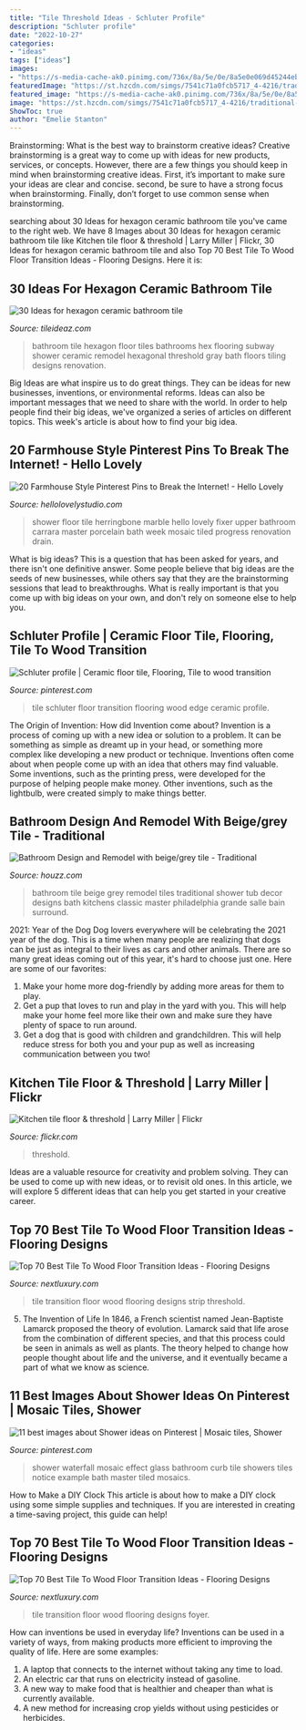 ```yaml
---
title: "Tile Threshold Ideas - Schluter Profile"
description: "Schluter profile"
date: "2022-10-27"
categories:
- "ideas"
tags: ["ideas"]
images:
- "https://s-media-cache-ak0.pinimg.com/736x/8a/5e/0e/8a5e0e069d45244eb792f8c0964e777c.jpg"
featuredImage: "https://st.hzcdn.com/simgs/7541c71a0fcb5717_4-4216/traditional-bathroom.jpg"
featured_image: "https://s-media-cache-ak0.pinimg.com/736x/8a/5e/0e/8a5e0e069d45244eb792f8c0964e777c.jpg"
image: "https://st.hzcdn.com/simgs/7541c71a0fcb5717_4-4216/traditional-bathroom.jpg"
ShowToc: true
author: "Emelie Stanton"
---
```



Brainstorming: What is the best way to brainstorm creative ideas?
Creative brainstorming is a great way to come up with ideas for new products, services, or concepts. However, there are a few things you should keep in mind when brainstorming creative ideas. First, it’s important to make sure your ideas are clear and concise. second, be sure to have a strong focus when brainstorming. Finally, don’t forget to use common sense when brainstorming.

	

		
searching about 30 Ideas for hexagon ceramic bathroom tile you've came to the right web. We have 8 Images about 30 Ideas for hexagon ceramic bathroom tile like Kitchen tile floor &amp; threshold | Larry Miller | Flickr, 30 Ideas for hexagon ceramic bathroom tile and also Top 70 Best Tile To Wood Floor Transition Ideas - Flooring Designs. Here it is:
		
    
## 30 Ideas For Hexagon Ceramic Bathroom Tile

<img loading=lazy src="http://www.tileideaz.com/wp-content/uploads/2015/11/b01ead2f530f3b3dcfdf36bc09c5cb40.jpg" onerror="this.onerror=null;this.src='https://tse3.mm.bing.net/th?id=OIP.ho_n79O0Chgo8b46DgPx8QHaLH&amp;pid=15.1';" alt="30 Ideas for hexagon ceramic bathroom tile">

_Source: tileideaz.com_

>bathroom tile hexagon floor tiles bathrooms hex flooring subway shower ceramic remodel hexagonal threshold gray bath floors tiling designs renovation. 

	

Big Ideas are what inspire us to do great things. They can be ideas for new businesses, inventions, or environmental reforms. Ideas can also be important messages that we need to share with the world. In order to help people find their big ideas, we've organized a series of articles on different topics. This week's article is about how to find your big idea.

    
## 20 Farmhouse Style Pinterest Pins To Break The Internet! - Hello Lovely

<img loading=lazy src="https://4.bp.blogspot.com/-twTHHiK1p8Y/WPfXwxi4-gI/AAAAAAAAs9E/Nu1mlS9gNRU8WqzL1ZimcaNH5ECJ2pxNgCLcB/s1600/0000001-hello-lovely-studio.jpg" onerror="this.onerror=null;this.src='https://tse3.mm.bing.net/th?id=OIP.STS2vVSLdqjxd2zQDcVJuAHaJ4&amp;pid=15.1';" alt="20 Farmhouse Style Pinterest Pins to Break the Internet! - Hello Lovely">

_Source: hellolovelystudio.com_

>shower floor tile herringbone marble hello lovely fixer upper bathroom carrara master porcelain bath week mosaic tiled progress renovation drain. 

	

What is big ideas?
This is a question that has been asked for years, and there isn't one definitive answer. Some people believe that big ideas are the seeds of new businesses, while others say that they are the brainstorming sessions that lead to breakthroughs. What is really important is that you come up with big ideas on your own, and don't rely on someone else to help you.

    
## Schluter Profile | Ceramic Floor Tile, Flooring, Tile To Wood Transition

<img loading=lazy src="https://i.pinimg.com/736x/34/33/1e/34331e9ca96530125a9337e9d9403961--schluter-tile-edge-floor-covering.jpg" onerror="this.onerror=null;this.src='https://tse1.mm.bing.net/th?id=OIP.5bWBLpfgZoWjATlRf0lIKgHaHa&amp;pid=15.1';" alt="Schluter profile | Ceramic floor tile, Flooring, Tile to wood transition">

_Source: pinterest.com_

>tile schluter floor transition flooring wood edge ceramic profile. 

	

The Origin of Invention: How did Invention come about?
Invention is a process of coming up with a new idea or solution to a problem. It can be something as simple as dreamt up in your head, or something more complex like developing a new product or technique. Inventions often come about when people come up with an idea that others may find valuable. Some inventions, such as the printing press, were developed for the purpose of helping people make money. Other inventions, such as the lightbulb, were created simply to make things better.

    
## Bathroom Design And Remodel With Beige/grey Tile - Traditional

<img loading=lazy src="https://st.hzcdn.com/simgs/7541c71a0fcb5717_4-4216/traditional-bathroom.jpg" onerror="this.onerror=null;this.src='https://tse1.mm.bing.net/th?id=OIP.WJClOf5ekYi5oMYr7wTWTAHaLL&amp;pid=15.1';" alt="Bathroom Design and Remodel with beige/grey tile - Traditional">

_Source: houzz.com_

>bathroom tile beige grey remodel tiles traditional shower tub decor designs bath kitchens classic master philadelphia grande salle bain surround. 

	

2021: Year of the Dog
Dog lovers everywhere will be celebrating the 2021 year of the dog. This is a time when many people are realizing that dogs can be just as integral to their lives as cars and other animals. There are so many great ideas coming out of this year, it's hard to choose just one. Here are some of our favorites: 
1) Make your home more dog-friendly by adding more areas for them to play.
2) Get a pup that loves to run and play in the yard with you. This will help make your home feel more like their own and make sure they have plenty of space to run around. 
3) Get a dog that is good with children and grandchildren. This will help reduce stress for both you and your pup as well as increasing communication between you two!

    
## Kitchen Tile Floor &amp; Threshold | Larry Miller | Flickr

<img loading=lazy src="https://c2.staticflickr.com/4/3079/3162486578_82632e3ee4_b.jpg" onerror="this.onerror=null;this.src='https://tse4.mm.bing.net/th?id=OIP.rSdTdF-BdEFVR5bZxOgk2AHaFj&amp;pid=15.1';" alt="Kitchen tile floor &amp; threshold | Larry Miller | Flickr">

_Source: flickr.com_

>threshold. 

	

Ideas are a valuable resource for creativity and problem solving. They can be used to come up with new ideas, or to revisit old ones. In this article, we will explore 5 different ideas that can help you get started in your creative career.

    
## Top 70 Best Tile To Wood Floor Transition Ideas - Flooring Designs

<img loading=lazy src="http://nextluxury.com/wp-content/uploads/awesome-tile-to-wood-floor-transition-ideas-stinaless-steel-strip.jpg" onerror="this.onerror=null;this.src='https://tse2.mm.bing.net/th?id=OIP.-y1WQlxCAQS1zIxTd4BjUAHaFU&amp;pid=15.1';" alt="Top 70 Best Tile To Wood Floor Transition Ideas - Flooring Designs">

_Source: nextluxury.com_

>tile transition floor wood flooring designs strip threshold. 

	

5. The Invention of Life
In 1846, a French scientist named Jean-Baptiste Lamarck proposed the theory of evolution. Lamarck said that life arose from the combination of different species, and that this process could be seen in animals as well as plants. The theory helped to change how people thought about life and the universe, and it eventually became a part of what we know as science.

    
## 11 Best Images About Shower Ideas On Pinterest | Mosaic Tiles, Shower

<img loading=lazy src="https://s-media-cache-ak0.pinimg.com/736x/8a/5e/0e/8a5e0e069d45244eb792f8c0964e777c.jpg" onerror="this.onerror=null;this.src='https://tse1.mm.bing.net/th?id=OIP.FhuI7L_28V6v21vtGYmm5gHaKM&amp;pid=15.1';" alt="11 best images about Shower ideas on Pinterest | Mosaic tiles, Shower">

_Source: pinterest.com_

>shower waterfall mosaic effect glass bathroom curb tile showers tiles notice example bath master tiled mosaics. 

	

How to Make a DIY Clock
This article is about how to make a DIY clock using some simple supplies and techniques. If you are interested in creating a time-saving project, this guide can help!

    
## Top 70 Best Tile To Wood Floor Transition Ideas - Flooring Designs

<img loading=lazy src="http://nextluxury.com/wp-content/uploads/exceptional-foyer-mosiac-tile-to-wood-floor-transition-ideas.jpg" onerror="this.onerror=null;this.src='https://tse1.mm.bing.net/th?id=OIP.PJGxrx3oVN2EOB9zPizlYAAAAA&amp;pid=15.1';" alt="Top 70 Best Tile To Wood Floor Transition Ideas - Flooring Designs">

_Source: nextluxury.com_

>tile transition floor wood flooring designs foyer. 

	

How can inventions be used in everyday life?
Inventions can be used in a variety of ways, from making products more efficient to improving the quality of life. Here are some examples: 
1. A laptop that connects to the internet without taking any time to load. 
2. An electric car that runs on electricity instead of gasoline. 
3. A new way to make food that is healthier and cheaper than what is currently available. 
4. A new method for increasing crop yields without using pesticides or herbicides.

